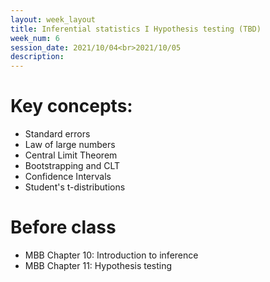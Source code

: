 ```yaml
---
layout: week_layout
title: Inferential statistics I Hypothesis testing (TBD)
week_num: 6
session_date: 2021/10/04<br>2021/10/05
description:
---
```


# Key concepts:
  - Standard errors
  - Law of large numbers
  - Central Limit Theorem
  - Bootstrapping and CLT
  - Confidence Intervals
  - Student's t-distributions

# Before class

- MBB Chapter 10: Introduction to inference
- MBB Chapter 11: Hypothesis testing

